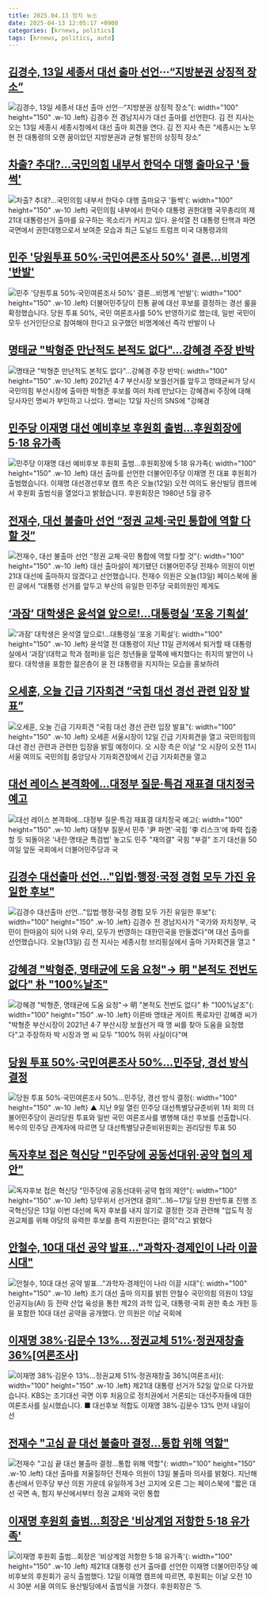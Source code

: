 ```yaml
---
title: 2025.04.13 정치 뉴스
date: 2025-04-13 12:05:17 +0900
categories: [krnews, politics]
tags: [krnews, politics, auto]
---
```

## [김경수, 13일 세종서 대선 출마 선언···“지방분권 상징적 장소”](https://n.news.naver.com/mnews/article/032/0003362845)

![김경수, 13일 세종서 대선 출마 선언···“지방분권 상징적 장소”](https://mimgnews.pstatic.net/image/origin/032/2025/04/12/3362845.jpg?type=nf220_150){: width="100" height="150" .w-10 .left}
김경수 전 경남지사가 대선 출마를 선언한다. 김 전 지사는 오는 13일 세종시 세종시청에서 대선 출마 회견을 연다. 김 전 지사 측은 “세종시는 노무현 전 대통령의 오랜 꿈이었던 지방분권과 균형 발전의 상징적 장소”

## [차출? 추대?…국민의힘 내부서 한덕수 대행 출마요구 '들썩'](https://n.news.naver.com/mnews/article/008/0005179606)

![차출? 추대?…국민의힘 내부서 한덕수 대행 출마요구 '들썩'](https://mimgnews.pstatic.net/image/origin/008/2025/04/13/5179606.jpg?type=nf220_150){: width="100" height="150" .w-10 .left}
국민의힘 내부에서 한덕수 대통령 권한대행 국무총리의 제21대 대통령선거 출마를 요구하는 목소리가 커지고 있다. 윤석열 전 대통령 탄핵과 파면 국면에서 권한대행으로서 보여준 모습과 최근 도널드 트럼프 미국 대통령과의

## [민주 '당원투표 50%·국민여론조사 50%' 결론…비명계 '반발'](https://n.news.naver.com/mnews/article/422/0000730530)

![민주 '당원투표 50%·국민여론조사 50%' 결론…비명계 '반발'](https://mimgnews.pstatic.net/image/origin/422/2025/04/13/730530.jpg?type=nf220_150){: width="100" height="150" .w-10 .left}
더불어민주당이 진통 끝에 대선 후보를 결정하는 경선 룰을 확정했습니다. 당원 투표 50%, 국민 여론조사를 50% 반영하기로 했는데, 일반 국민이 모두 선거인단으로 참여해야 한다고 요구했던 비명계에선 즉각 반발이 나

## [명태균 "박형준 만난적도 본적도 없다"…강혜경 주장 반박](https://n.news.naver.com/mnews/article/003/0013179662)

![명태균 "박형준 만난적도 본적도 없다"…강혜경 주장 반박](https://mimgnews.pstatic.net/image/origin/003/2025/04/12/13179662.jpg?type=nf220_150){: width="100" height="150" .w-10 .left}
2021년 4·7 부산시장 보궐선거를 앞두고 명태균씨가 당시 국민의힘 부산시장에 출마한 박형준 후보를 여러 차례 만났다는 강혜경씨 주장에 대해 당사자인 명씨가 부인하고 나섰다. 명씨는 12일 자신의 SNS에 "강혜경

## [민주당 이재명 대선 예비후보 후원회 출범…후원회장에 5·18 유가족](https://n.news.naver.com/mnews/article/056/0011930471)

![민주당 이재명 대선 예비후보 후원회 출범…후원회장에 5·18 유가족](https://mimgnews.pstatic.net/image/origin/056/2025/04/12/11930471.jpg?type=nf220_150){: width="100" height="150" .w-10 .left}
대선 출마를 선언한 더불어민주당 이재명 전 대표 후원회가 출범했습니다. 이재명 대선경선후보 캠프 측은 오늘(12일) 오전 여의도 용산빌딩 캠프에서 후원회 출범식을 열었다고 밝혔습니다. 후원회장은 1980년 5월 광주

## [전재수, 대선 불출마 선언 “정권 교체·국민 통합에 역할 다할 것”](https://n.news.naver.com/mnews/article/056/0011930631)

![전재수, 대선 불출마 선언 “정권 교체·국민 통합에 역할 다할 것”](https://mimgnews.pstatic.net/image/origin/056/2025/04/13/11930631.jpg?type=nf220_150){: width="100" height="150" .w-10 .left}
대선 출마설이 제기됐던 더불어민주당 전재수 의원이 이번 21대 대선에 출마하지 않겠다고 선언했습니다. 전재수 의원은 오늘(13일) 페이스북에 올린 글에서 “대통령 선거를 앞두고 부산의 유일한 민주당 국회의원인 제게도

## [‘과잠’ 대학생은 윤석열 앞으로!...대통령실 ‘포옹 기획설’](https://n.news.naver.com/mnews/article/028/0002740623)

![‘과잠’ 대학생은 윤석열 앞으로!...대통령실 ‘포옹 기획설’](https://mimgnews.pstatic.net/image/origin/028/2025/04/13/2740623.jpg?type=nf220_150){: width="100" height="150" .w-10 .left}
윤석열 전 대통령이 지난 11일 관저에서 퇴거할 때 대통령실에서 ‘과잠’(대학교 학과 점퍼)을 입은 청년들을 앞쪽에 배치했다는 취지의 발언이 나왔다. 대학생을 포함한 젊은층이 윤 전 대통령을 지지하는 모습을 홍보하려

## [오세훈, 오늘 긴급 기자회견 “국힘 대선 경선 관련 입장 발표”](https://n.news.naver.com/mnews/article/023/0003899149)

![오세훈, 오늘 긴급 기자회견 “국힘 대선 경선 관련 입장 발표”](https://mimgnews.pstatic.net/image/origin/023/2025/04/12/3899149.jpg?type=nf220_150){: width="100" height="150" .w-10 .left}
오세훈 서울시장이 12일 긴급 기자회견을 열고 국민의힘의 대선 경선 관련과 관련한 입장을 밝힐 예정이다. 오 시장 측은 이날 “오 시장이 오전 11시 서울 여의도 국민의힘 중앙당사 기자회견장에서 긴급 기자회견을 열고

## [대선 레이스 본격화에…대정부 질문·특검 재표결 대치정국 예고](https://n.news.naver.com/mnews/article/001/0015326269)

![대선 레이스 본격화에…대정부 질문·특검 재표결 대치정국 예고](https://mimgnews.pstatic.net/image/origin/001/2025/04/13/15326269.jpg?type=nf220_150){: width="100" height="150" .w-10 .left}
대정부 질문서 민주 '尹 파면'·국힘 '李 리스크'에 화력 집중할 듯 되돌아온 '내란·명태균 특검법' 놓고도 민주 "재의결" 국힘 "부결" 조기 대선을 50여일 앞둔 국회에서 더불어민주당과 국

## [김경수 대선출마 선언…"입법·행정·국정 경험 모두 가진 유일한 후보"](https://n.news.naver.com/mnews/article/437/0000436982)

![김경수 대선출마 선언…"입법·행정·국정 경험 모두 가진 유일한 후보"](https://mimgnews.pstatic.net/image/origin/437/2025/04/13/436982.jpg?type=nf220_150){: width="100" height="150" .w-10 .left}
김경수 전 경남지사가 "국가와 자치정부, 국민이 한마음이 되어 나와 우리, 모두가 번영하는 대한민국을 만들겠다"며 대선 출마를 선언했습니다. 오늘(13일) 김 전 지사는 세종시청 브리핑실에서 출마 기자회견을 열고 "

## [강혜경 "박형준, 명태균에 도움 요청"→ 明 "본적도 전번도 없다" 朴 "100%날조"](https://n.news.naver.com/mnews/article/421/0008188672)

![강혜경 "박형준, 명태균에 도움 요청"→ 明 "본적도 전번도 없다" 朴 "100%날조"](https://mimgnews.pstatic.net/image/origin/421/2025/04/12/8188672.jpg?type=nf220_150){: width="100" height="150" .w-10 .left}
이른바 명태균 게이트 폭로자인 강혜경 씨가 "박형준 부산시장이 2021년 4·7 부산시장 보궐선거 때 명 씨를 찾아 도움을 요청했다"고 주장하자 박 시장과 명 씨 모두 "100% 허위 사실이다"며

## [당원 투표 50%·국민여론조사 50%…민주당, 경선 방식 결정](https://n.news.naver.com/mnews/article/055/0001248739)

![당원 투표 50%·국민여론조사 50%…민주당, 경선 방식 결정](https://mimgnews.pstatic.net/image/origin/055/2025/04/12/1248739.jpg?type=nf220_150){: width="100" height="150" .w-10 .left}
▲ 지난 9일 열린 민주당 대선특별당규준비위 1차 회의 더불어민주당이 권리당원 투표와 일반 국민 여론조사를 병행해 대선 후보를 선출합니다. 복수의 민주당 관계자에 따르면 당 대선특별당규준비위원회는 권리당원 투표 50

## [독자후보 접은 혁신당 "민주당에 공동선대위·공약 협의 제안"](https://n.news.naver.com/mnews/article/001/0015326677)

![독자후보 접은 혁신당 "민주당에 공동선대위·공약 협의 제안"](https://mimgnews.pstatic.net/image/origin/001/2025/04/13/15326677.jpg?type=nf220_150){: width="100" height="150" .w-10 .left}
당무위서 선거연대 결의"…16∼17일 당원 찬반투표 진행 조국혁신당은 13일 이번 대선에 독자 후보를 내지 않기로 결정한 것과 관련해 "압도적 정권교체를 위해 야당의 유력한 후보를 총력 지원한다는 결의"라고 밝혔다

## [안철수, 10대 대선 공약 발표..."과학자·경제인이 나라 이끌 시대"](https://n.news.naver.com/mnews/article/014/0005334976)

![안철수, 10대 대선 공약 발표..."과학자·경제인이 나라 이끌 시대"](https://mimgnews.pstatic.net/image/origin/014/2025/04/13/5334976.jpg?type=nf220_150){: width="100" height="150" .w-10 .left}
조기 대선 출마 의지를 밝힌 안철수 국민의힘 의원이 13일 인공지능(AI) 등 전략 산업 육성을 통한 제2의 과학 입국, 대통령·국회 권한 축소 개헌 등을 포함한 10대 대선 공약을 공개했다. 안 의원은 이날 국회에

## [이재명 38%·김문수 13%…정권교체 51%·정권재창출 36%[여론조사]](https://n.news.naver.com/mnews/article/056/0011930559)

![이재명 38%·김문수 13%…정권교체 51%·정권재창출 36%[여론조사]](https://mimgnews.pstatic.net/image/origin/056/2025/04/12/11930559.jpg?type=nf220_150){: width="100" height="150" .w-10 .left}
제21대 대통령 선거가 52일 앞으로 다가왔습니다. KBS는 조기대선 국면 이후 처음으로 정치권에서 거론되는 대선주자들에 대한 여론조사를 실시했습니다. ■ 대선후보 적합도 이재명 38%·김문수 13% 먼저 내일이 선

## [전재수 "고심 끝 대선 불출마 결정…통합 위해 역할"](https://n.news.naver.com/mnews/article/469/0000859207)

![전재수 "고심 끝 대선 불출마 결정…통합 위해 역할"](https://mimgnews.pstatic.net/image/origin/469/2025/04/13/859207.jpg?type=nf220_150){: width="100" height="150" .w-10 .left}
대선 출마를 저울질하던 전재수 의원이 13일 불출마 의사를 밝혔다. 지난해 총선에서 민주당 부산 의원 가운데 유일하게 3선 고지에 오른 그는 페이스북에 "짧은 대선 국면 속, 험지 부산에서부터 정권 교체와 국민 통합

## [이재명 후원회 출범...회장은 '비상계엄 저항한 5·18 유가족'](https://n.news.naver.com/mnews/article/469/0000859155)

![이재명 후원회 출범...회장은 '비상계엄 저항한 5·18 유가족'](https://mimgnews.pstatic.net/image/origin/469/2025/04/12/859155.jpg?type=nf220_150){: width="100" height="150" .w-10 .left}
제21대 대통령 선거 출마를 선언한 이재명 더불어민주당 예비후보의 후원회가 공식 출범했다. 12일 이재명 캠프에 따르면, 후원회는 이날 오전 10시 30분 서울 여의도 용산빌딩에서 출범식을 가졌다. 후원회장은 '5.

